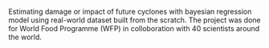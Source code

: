 Estimating damage or impact of future cyclones with bayesian regression model using real-world dataset built from the scratch. The project was done for World Food Programme (WFP) in colloboration with 40 scientists around the world.  
